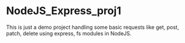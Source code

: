 # NodeJS_Express_proj1
This is just a demo project handling some basic requests like get, post, patch, delete using express, fs modules in NodeJS.
